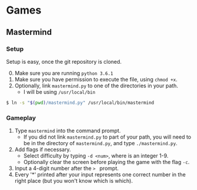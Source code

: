 # Games

## Mastermind
### Setup

Setup is easy, once the git repository is cloned.

0. Make sure you are running `python 3.6.1`
1. Make sure you have permission to execute the file, using `chmod +x`.
2. Optionally, link `mastermind.py` to one of the directories in your path.
    - I will be using `/usr/local/bin`

```bash
$ ln -s "$(pwd)/mastermind.py" /usr/local/bin/mastermind
```

### Gameplay
1. Type `mastermind` into the command prompt.
    - If you did not link `mastermind.py` to part of your path, you will need to be in the
      directory of `mastermind.py`, and type `./mastermind.py`.
2. Add flags if necessary.
    - Select difficulty by typing `-d <num>`, where <num> is an integer 1-9.
    - Optionally clear the screen before playing the game with the flag `-c`.
3. Input a 4-digit number after the `> ` prompt.
4. Every '\*' printed after your input represents one correct number in the right place (but
   you won't know which is which).
